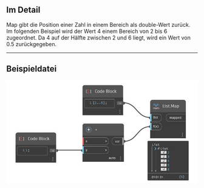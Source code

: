 ## Im Detail
Map gibt die Position einer Zahl in einem Bereich als double-Wert zurück. Im folgenden Beispiel wird der Wert 4 einem Bereich von 2 bis 6 zugeordnet. Da 4 auf der Hälfte zwischen 2 und 6 liegt, wird ein Wert von 0.5 zurückgegeben.
___
## Beispieldatei

![Map](./CoreNodeModels.HigherOrder.Map_img.jpg)

